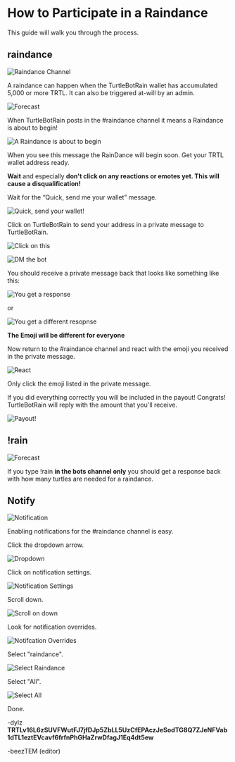 # How to Participate in a Raindance

This guide will walk you through the process.

## raindance

![Raindance Channel](/images/raindance/rain1.jpg)

A raindance can happen when the TurtleBotRain wallet has accumulated 5,000 or more TRTL. It can also be triggered at-will by an admin.

![Forecast](/images/raindance/forecast.jpg)

When TurtleBotRain posts in the #raindance channel it means a Raindance is about to begin!

![A Raindance is about to begin](/images/raindance/tuttut.jpg)

When you see this message the RainDance will begin soon.
Get your TRTL wallet address ready.

**Wait** and especially **don't click on any reactions or emotes yet. This will cause a disqualification!**

Wait for the “Quick, send me your wallet” message.

![Quick, send your wallet!](/images/raindance/quick_rain.jpg)

Click on TurtleBotRain to send your address in a private message to TurtleBotRain.

![Click on this](/images/raindance/turtlebotrain.jpg)

![DM the bot](/images/raindance/pm_bot.jpg)

You should receive a private message back that looks like something like this:

![You get a response](/images/raindance/respo1.jpg)

or

![You get a different resopnse](/images/raindance/respo2.jpg)

**The Emoji will be different for everyone**

Now return to the #raindance channel and react with the emoji you received in the private message.

![React](/images/raindance/react.jpg)

Only click the emoji listed in the private message.

If you did everything correctly you will be included in the payout! Congrats!
TurtleBotRain will reply with the amount that you'll receive.

![Payout!](/images/raindance/payout.jpg)






## !rain

![Forecast](/images/raindance/forecast.jpg)

If you type !rain **in the bots channel only** you should get a response back with how many turtles are needed for a raindance.


## Notify


![Notification](/images/raindance/notify.jpg)


Enabling notifications for the #raindance channel is easy.

Click the dropdown arrow.

![Dropdown](/images/raindance/notify1.jpg)

Click on notification settings.

![Notification Settings](/images/raindance/notify2.jpg)

Scroll down.

![Scroll on down](/images/raindance/notify3.jpg)

Look for notification overrides.

![Notifcation Overrides](/images/raindance/notify4.jpg)

Select "raindance".

![Select Raindance](/images/raindance/notify5.jpg)

Select "All".

![Select All](/images/raindance/notify6.jpg)

Done.



-dylz
**TRTLv16L6zSUVFWutFJ7jfDJp5ZbLL5UzCfEPAczJeSodTG8Q7ZJeNFVab1dTL1eztEVcavf6frfnPhGHaZrwDfagJ1Eq4dt5ew**

-beezTEM (editor)
